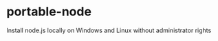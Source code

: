 portable-node
=============

Install node.js locally on Windows and Linux without administrator rights